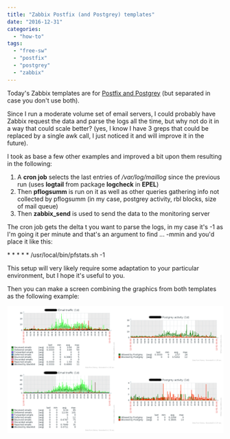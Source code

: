 ```yaml
---
title: "Zabbix Postfix (and Postgrey) templates"
date: "2016-12-31"
categories: 
  - "how-to"
tags: 
  - "free-sw"
  - "postfix"
  - "postgrey"
  - "zabbix"
---
```


Today's Zabbix templates are for [Postfix and Postgrey](https://github.com/rseabra/zabbix-templates/tree/master/postfix) (but separated in case you don't use both).

Since I run a moderate volume set of email servers, I could probably have Zabbix request the data and parse the logs all the time, but why not do it in a way that could scale better? (yes, I know I have 3 greps that could be replaced by a single awk call, I just noticed it and will improve it in the future).

I took as base a few other examples and improved a bit upon them resulting in the following:

1. A **cron job** selects the last entries of _/var/log/maillog_ since the previous run (uses **logtail** from package **logcheck** in **EPEL**)
2. Then **pflogsumm** is run on it as well as other queries gathering info not collected by pflogsumm (in my case, postgrey activity, rbl blocks, size of mail queue)
3. Then **zabbix\_send** is used to send the data to the monitoring server

The cron job gets the delta t you want to parse the logs, in my case it's -1 as I'm going it per minute and that's an argument to find ... -mmin and you'd place it like this:

\* \* \* \* \* /usr/local/bin/pfstats.sh -1

This setup will very likely require some adaptation to your particular environment, but I hope it's useful to you.

Then you can make a screen combining the graphics from both templates as the following example:

[![](images/example-screen.png)](https://blog.1407.org/wp-content/uploads/2016/12/example-screen.png)
